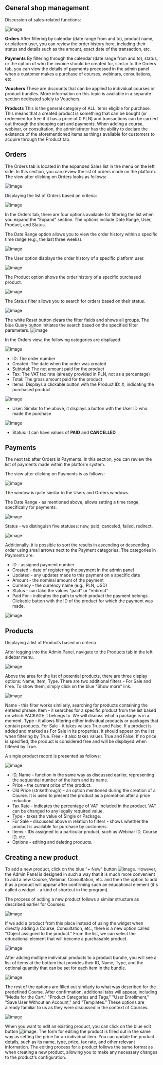 ## General shop management

Discussion of sales-related functions:

![image](https://github.com/EscolaLMS/Cart/assets/108077902/2e130fd5-d336-4c9b-a0e2-c7bb5f1dc220)

**Orders**
After filtering by calendar (date range from and to), product name, or platform user, you can review the order history here, including their status and details such as the amount, exact date of the transaction, etc.

**Payments**
By filtering through the calendar (date range from and to), status, or the option of who the invoice should be created for, similar to the Orders tab, you can view the details of payments processed in the admin panel when a customer makes a purchase of courses, webinars, consultations, etc.

**Vouchers**
These are discounts that can be applied to individual courses or product bundles. More information on this topic is available in a separate section dedicated solely to Vouchers.

**Products**
This is the general category of ALL items eligible for purchase. This means that a created product is something that can be bought (or redeemed for free if it has a price of 0 PLN) and transactions can be carried out through the shopping cart and payments. When adding a course, webinar, or consultation, the administrator has the ability to declare the existence of the aforementioned items as things available for customers to acquire through the Product tab.

## Orders

The Orders tab is located in the expanded Sales list in the menu on the left side. In this section, you can review the list of orders made on the platform.
The view after clicking on Orders looks as follows:

![image](https://github.com/EscolaLMS/Cart/assets/108077902/ff15bef9-9a99-4f57-8913-1ce4ec04eaf7)

Displaying the list of Orders based on criteria:

![image](https://github.com/EscolaLMS/Cart/assets/108077902/e5d0fd78-7cea-41d5-bb59-38099b49d740)

In the Orders tab, there are four options available for filtering the list when you expand the "Expand" section. The options include Date Range, User, Product, and Status.

The Date Range option allows you to view the order history within a specific time range (e.g., the last three weeks).

![image](https://github.com/EscolaLMS/Cart/assets/108077902/b51431c7-6be3-4237-ad13-7481f1cf3503)

The User option displays the order history of a specific platform user.

![image](https://github.com/EscolaLMS/Cart/assets/108077902/95896060-a026-4fc8-9073-6299bba27b49)

The Product option shows the order history of a specific purchased product.

![image](https://github.com/EscolaLMS/Cart/assets/108077902/e98d8ba0-70ef-49ec-ac40-27d4fb9b514c)

The Status filter allows you to search for orders based on their status.

![image](https://github.com/EscolaLMS/Cart/assets/108077902/dc7965f2-db74-4e3a-ac9b-b7930973ac33)

The white Reset button clears the filter fields and shows all groups. The blue Query button initiates the search based on the specified filter parameters. ![image](https://github.com/EscolaLMS/Cart/assets/108077902/28a824fb-da9d-4525-8d19-0343d029453b)

In the Orders view, the following categories are displayed:

![image](https://github.com/EscolaLMS/Cart/assets/108077902/2988f7ca-b051-4f88-b62f-cc6d351bb635)

* ID: The order number
* Created: The date when the order was created
* Subtotal: The net amount paid for the product
* Tax: The VAT tax rate (already provided in PLN, not as a percentage)
* Total: The gross amount paid for the product
* Items: Displays a clickable button with the Product ID: X, indicating the purchased product

![image](https://github.com/EscolaLMS/Cart/assets/108077902/67df8ee8-9909-4510-a986-acd9d6524a70)

* User: Similar to the above, it displays a button with the User ID who made the purchase

![image](https://github.com/EscolaLMS/Cart/assets/108077902/34bdade3-45af-4e6e-b770-9358a05c835f)

* Status: It can have values of **PAID** and **CANCELLED**

## Payments

The next tab after Orders is Payments. In this section, you can review the list of payments made within the platform system.

The view after clicking on Payments is as follows:

![image](https://github.com/EscolaLMS/Cart/assets/108077902/db4c514c-f616-478d-9ae5-5ee0c7e1a78a)

The window is quite similar to the Users and Orders windows.

The Date Range - as mentioned above, allows setting a time range, specifically for payments.

![image](https://github.com/EscolaLMS/Cart/assets/108077902/94312620-dcc9-45fc-97c9-5adcd3ac4949)

Status - we distinguish five statuses: new, paid, canceled, failed, redirect.

![image](https://github.com/EscolaLMS/Cart/assets/108077902/7a9800ed-a3b2-4a43-b45e-ecb09a8efb80)

Additionally, it is possible to sort the results in ascending or descending order using small arrows next to the Payment categories. The categories in Payments are:
* ID - assigned payment number
* Created - date of registering the payment in the admin panel
* Updated - any updates made to this payment on a specific date
* Amount - the nominal amount of the payment
* Currency - the currency name (e.g., PLN, USD)
* Status - can take the values "paid" or "redirect"
* Paid For - indicates the path to which product the payment belongs. Clickable button with the ID of the product for which the payment was made.

![image](https://github.com/EscolaLMS/Cart/assets/108077902/168190ac-0e09-4b2a-ad70-3a430f173269)

## Products

Displaying a list of Products based on criteria

After logging into the Admin Panel, navigate to the Products tab in the left sidebar menu.

![image](https://github.com/EscolaLMS/Cart/assets/108077902/21cc00c0-428c-4ad0-b23b-23ea26f015d9)

Above the area for the list of potential products, there are three display options: Name, Item, Type. There are two additional filters - For Sale and Free. To show them, simply click on the blue "Show more" link.

![image](https://github.com/EscolaLMS/Cart/assets/108077902/6265d1f9-e6f0-47c1-a6b3-ade50ca8b3a8)

Name - this filter works similarly, searching for products containing the entered phrase.
Item - it searches for a specific product from the list based on which PACKAGE it belongs to. We will discuss what a package is in a moment.
Type - it allows filtering either individual products or packages that contain products.
For Sale - it takes values True and False. If a product is added and marked as For Sale in its properties, it should appear on the list when filtering by True.
Free - it also takes values True and False. If no price is specified, the product is considered free and will be displayed when filtered by True.

A single product record is presented as follows:

![image](https://github.com/EscolaLMS/Cart/assets/108077902/b5a9eb2b-4fb4-4b0b-a18c-90b35b3ced29)

* ID, Name - function in the same way as discussed earlier, representing the sequential number of the item and its name.
* Price - the current price of the product.
* Old Price (strikethrough) - an option mentioned during the creation of a Course. It is used to present the product as a promotion after a price reduction.
* Tax Rate - indicates the percentage of VAT included in the product. VAT can be changed to any legally required value.
* Type - takes the value of Single or Package.
* For Sale - discussed above in relation to filters - shows whether the product is available for purchase by customers.
* Items - IDs assigned to a particular product, such as Webinar ID, Course ID, etc.
* Options - editing and deleting products.

## Creating a new product

To add a new product, click on the blue "+ New" button ![image](https://github.com/EscolaLMS/Cart/assets/108077902/5b297c54-0010-46df-b993-e77c66ddd1d1). However, the Admin Panel is designed in such a way that it is much more convenient to add a new Course, Webinar, Consultation, etc. and then the option to add it as a product will appear after confirming such an educational element (it's called a widget - a kind of shortcut in the program).

The process of adding a new product follows a similar structure as described earlier for Courses:

![image](https://github.com/EscolaLMS/Cart/assets/108077902/f2488486-01ce-4a8d-8c7e-a92cf3176b18)

If we add a product from this place instead of using the widget when directly adding a Course, Consultation, etc., there is a new option called "Object assigned to the product." From the list, we can select the educational element that will become a purchasable product.

![image](https://github.com/EscolaLMS/Cart/assets/108077902/2e23df45-c0ce-4683-81be-f0e414b056a5)

After adding multiple individual products to a product bundle, you will see a list of items at the bottom that provides their ID, Name, Type, and the optional quantity that can be set for each item in the bundle.

![image](https://github.com/EscolaLMS/Cart/assets/108077902/a59da947-3952-4448-abdf-6546ab664d15)

The rest of the options are filled out similarly to what was described for the predefined Course. After confirmation, additional tabs will appear, including "Media for the Cart," "Product Categories and Tags," "User Enrollment," "Save User Without an Account," and "Templates." These options are already familiar to us as they were discussed in the context of Courses.

![image](https://github.com/EscolaLMS/Cart/assets/108077902/c65c190c-400c-4c5c-bece-a3503b638af8)

When you want to edit an existing product, you can click on the blue edit button ![image](https://github.com/EscolaLMS/Cart/assets/108077902/3e541d86-9397-46ef-ba39-08131f9f5ac2). The form for editing the product is filled out in the same way as setting the price for an individual item. You can update the product details, such as its name, type, price, tax rate, and other relevant information. The editing process for a product follows the same format as when creating a new product, allowing you to make any necessary changes to the product's configuration.
